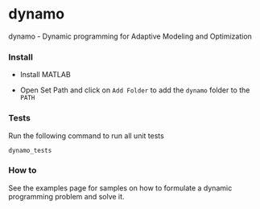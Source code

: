 # dynamo

dynamo - Dynamic programming for Adaptive Modeling and Optimization

### Install

* Install MATLAB

* Open Set Path and click on `Add Folder` to add the `dynamo` folder to the `PATH`

### Tests

Run the following command to run all unit tests

    dynamo_tests

### How to

See the examples page for samples on how to formulate a dynamic programming problem and solve it.
